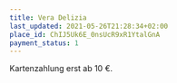 ```yaml
---
title: Vera Delizia
last_updated: 2021-05-26T21:28:34+02:00
place_id: ChIJ5Uk6E_0nsUcR9xR1YtalGnA
payment_status: 1
---
```


Kartenzahlung erst ab 10 €.

